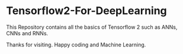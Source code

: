 # Tensorflow2-For-DeepLearning
This Repository contains all the basics of Tensorflow 2 such as ANNs, CNNs and RNNs.

Thanks for visiting. Happy coding and Machine Learning.
